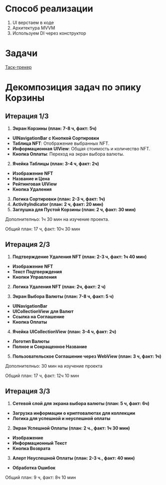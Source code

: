# Способ реализации

1. UI верстаем в коде
2. Архитектура MVVM
3. Используем DI через конструктор

# Задачи

[Таск-трекер](https://github.com/users/kover/projects/3/views/1)

#  Декомпозиция задач по эпику Корзины

## Итерация 1/3

 1. **Экран Корзины (план: 7-8 ч, факт: 5ч)**

- **UINavigationBar** **с Кнопкой Сортировки**
- **Таблица NFT**: Отображение выбранных NFT.
- **Информационная** **UIView**: Общая стоимость и количество NFT.
- **Кнопка Оплаты**: Переход на экран выбора валюты.

2. **Ячейка Таблицы (план: 3-4 ч, факт: 2ч)**

- **Изображение NFT**
- **Название и Цена**
- **Рейтинговая** **UIView**
- **Кнопка Удаления**

3. **Логика Сортировки (план: 2-3 ч, факт: 1ч)**
4. **ActivityIndicator (план: 2 ч, факт: 20 мин)**
5. **Заглушка для Пустой Корзины (план: 2 ч, факт: 30 мин)**


 Дополнителньо: 1ч 30 мин на изучение проекта.
 
 Общий план: 17 ч, факт:  10ч 30 мин

## Итерация 2/3

1. **Подтверждение Удаления NFT (план: 2-3 ч, факт: 1ч 40 мин)**

- **Изображение NFT**
- **Текст Подтверждения**
- **Кнопки Управления**

2. **Логика Удаления NFT (план: 2ч, факт: 2 ч)**

3. **Экран Выбора Валюты (план: 7-8 ч, факт: 5 ч)**

- **UINavigationBar**
- **UICollectionView** **для Валют**
- **Ссылка на Соглашение**
- **Кнопка Оплаты**

4. **Ячейка** **UICollectionView** **(план: 3-4 ч, факт: 2ч)**

- **Логотип Валюты**
- **Полное и Сокращенное Название**
 
5. **Пользовательское Соглашение через WebView (план: 3 ч, факт: 1ч)**

 Дополнителньо: 30 мин на изучение проекта
 
 Общий план: 17 ч, факт:  12ч 10 мин

## Итерация 3/3

1. **Сетевой слой для экрана выбора валюты (план: 5 ч, факт: 6ч)**

- **Загрузка информации о криптовалютах для коллекции**
- **Логика для успешной и неуспешной оплаты**

2. **Экран Успешной Оплаты (план: 2 ч., факт: 1ч 30 мин)**

- **Изображение**
- **Информационный Текст**
- **Кнопка Возврата**

3. **Алерт Неуспешной Оплаты (план: 2-3 ч., факт: 40 мин)**

- **Обработка Ошибок**


 Общий план: 9 ч, факт:  8ч 10 мин
